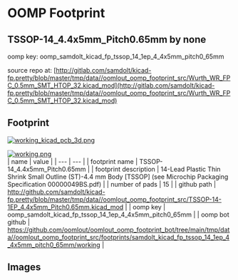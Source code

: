 # OOMP Footprint  
## TSSOP-14_4.4x5mm_Pitch0.65mm  by none  
  
oomp key: oomp_samdolt_kicad_fp_tssop_14_1ep_4_4x5mm_pitch0_65mm  
  
source repo at: [http://gitlab.com/samdolt/kicad-fp.pretty/blob/master/tmp/data//oomlout_oomp_footprint_src/Wurth_WR_FPC_0.5mm_SMT_HTOP_32.kicad_mod](http://gitlab.com/samdolt/kicad-fp.pretty/blob/master/tmp/data//oomlout_oomp_footprint_src/Wurth_WR_FPC_0.5mm_SMT_HTOP_32.kicad_mod)  
## Footprint  
  
[![working_kicad_pcb_3d.png](working_kicad_pcb_3d_600.png)](working_kicad_pcb_3d.png)  
  
[![working.png](working_600.png)](working.png)  
| name | value | 
| --- | --- | 
| footprint name | TSSOP-14_4.4x5mm_Pitch0.65mm | 
| footprint description | 14-Lead Plastic Thin Shrink Small Outline (ST)-4.4 mm Body [TSSOP] (see Microchip Packaging Specification 00000049BS.pdf) | 
| number of pads | 15 | 
| github path | http://github.com/samdolt/kicad-fp.pretty/blob/master/tmp/data//oomlout_oomp_footprint_src/TSSOP-14-1EP_4.4x5mm_Pitch0.65mm.kicad_mod | 
| oomp key | oomp_samdolt_kicad_fp_tssop_14_1ep_4_4x5mm_pitch0_65mm | 
| oomp bot github | https://github.com/oomlout/oomlout_oomp_footprint_bot/tree/main/tmp/data//oomlout_oomp_footprint_src/footprints/samdolt_kicad_fp_tssop_14_1ep_4_4x5mm_pitch0_65mm/working | 
## Images  
